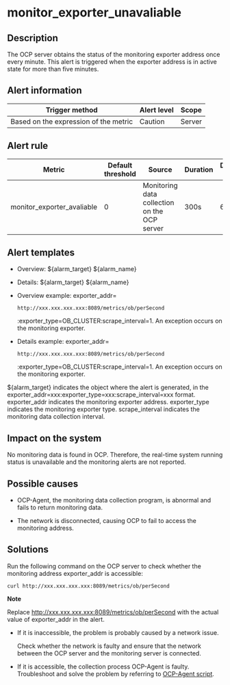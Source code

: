 monitor_exporter_unavaliable 
=================================================



Description 
--------------------------------

The OCP server obtains the status of the monitoring exporter address once every minute. This alert is triggered when the exporter address is in active state for more than five minutes.

**Alert information** 
------------------------------------------



|            Trigger method             | Alert level | Scope  |
|---------------------------------------|-------------|--------|
| Based on the expression of the metric | Caution     | Server |



**Alert rule** 
-----------------------------------



|           Metric           | Default threshold |                    Source                    | Duration | Detection cycle | Elimination cycle |
|----------------------------|-------------------|----------------------------------------------|----------|-----------------|-------------------|
| monitor_exporter_avaliable | 0                 | Monitoring data collection on the OCP server | 300s     | 60s             | 5 min             |



**Alert templates** 
----------------------------------------

* Overview: ${alarm_target} ${alarm_name}

  

* Details: ${alarm_target} ${alarm_name}

  

* Overview example: exporter_addr=

  `http://xxx.xxx.xxx.xxx:8089/metrics/ob/perSecond`

  :exporter_type=OB_CLUSTER:scrape_interval=1. An exception occurs on the monitoring exporter.
  

* Details example: exporter_addr=

  `http://xxx.xxx.xxx.xxx:8089/metrics/ob/perSecond`

  :exporter_type=OB_CLUSTER:scrape_interval=1. An exception occurs on the monitoring exporter.
  




${alarm_target} indicates the object where the alert is generated, in the exporter_addr=xxx:exporter_type=xxx:scrape_interval=xxx format. exporter_addr indicates the monitoring exporter address. exporter_type indicates the monitoring exporter type. scrape_interval indicates the monitoring data collection interval.

**Impact on the system** 
---------------------------------------------

No monitoring data is found in OCP. Therefore, the real-time system running status is unavailable and the monitoring alerts are not reported.

**Possible causes** 
----------------------------------------

* OCP-Agent, the monitoring data collection program, is abnormal and fails to return monitoring data.

  

* The network is disconnected, causing OCP to fail to access the monitoring address.

  




**Solutions** 
----------------------------------

Run the following command on the OCP server to check whether the monitoring address exporter_addr is accessible: 

```shell
curl http://xxx.xxx.xxx.xxx:8089/metrics/ob/perSecond
```


**Note**



Replace http://xxx.xxx.xxx.xxx:8089/metrics/ob/perSecond with the actual value of exporter_addr in the alert.

* If it is inaccessible, the problem is probably caused by a network issue.

  Check whether the network is faulty and ensure that the network between the OCP server and the monitoring server is connected.
  

* If it is accessible, the collection process OCP-Agent is faulty. Troubleshoot and solve the problem by referring to [OCP-Agent script](../4.alarm-appendix/4.use-ocp-agent-scripts.md).

  



